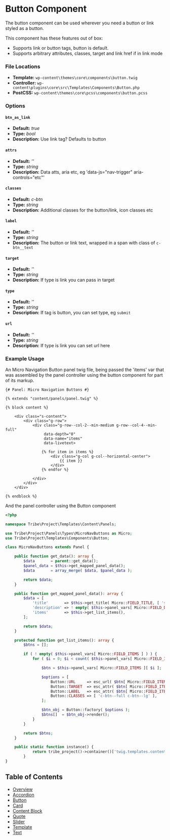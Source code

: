 #  Button Component

The button component can be used wherever you need a button or link styled as a button.

This component has these features out of box:  

* Supports link or button tags, button is default. 
* Supports arbitrary attributes, classes, target and link href if in link mode 

### File Locations

* **Template:** `wp-content\themes\core\components\button.twig`
* **Controller:** `wp-content\plugins\core\src\Templates\Components\Button.php`
* **PostCSS:** `wp-content\themes\core\pcss\components\button.pcss`

### Options

#### `btn_as_link` 
* **Default:** _true_ 
* **Type:** _bool_ 
* **Description:** Use link tag? Defaults to button

#### `attrs` 
* **Default:** _''_ 
* **Type:** _string_ 
* **Description:** Data atts, aria etc, eg 'data-js="nav-trigger" aria-controls="etc"'

#### `classes` 
* **Default:** _c-btn_ 
* **Type:** _string_ 
* **Description:** Additional classes for the button/link, icon classes etc

#### `label` 
* **Default:** _''_ 
* **Type:** _string_ 
* **Description:** The button or link text, wrapped in a span with class of `c-btn__text`

#### `target` 
* **Default:** _''_ 
* **Type:** _string_ 
* **Description:** If type is link you can pass in target

#### `type` 
* **Default:** _''_ 
* **Type:** _string_ 
* **Description:** If tag is button, you can set type, eg `submit`

#### `url` 
* **Default:** _''_ 
* **Type:** _string_ 
* **Description:** If type is link you can set url here

### Example Usage

An Micro Navigation Button panel twig file, being passed the 'items' var that was assembled by the panel controller using the  button component for part of its markup.

```twig
{# Panel: Micro Navigation Buttons #}

{% extends "content/panels/panel.twig" %}

{% block content %}

	<div class="s-content">
		<div class="g-row">
			<div class="g-row--col-2--min-medium g-row--col-4--min-full"
			     data-depth="0"
			     data-name="items"
			     data-livetext>

				{% for item in items %}
					<div class="g-col g-col--horizontal-center">
						{{ item }}
					</div>
				{% endfor %}

			</div>
		</div>
	</div>

{% endblock %}

```

And the panel controller using the Button component

```php
<?php

namespace Tribe\Project\Templates\Content\Panels;

use Tribe\Project\Panels\Types\MicroNavButtons as Micro;
use Tribe\Project\Templates\Components\Button;

class MicroNavButtons extends Panel {

	public function get_data(): array {
		$data       = parent::get_data();
		$panel_data = $this->get_mapped_panel_data();
		$data       = array_merge( $data, $panel_data );

		return $data;
	}

	public function get_mapped_panel_data(): array {
		$data = [
			'title'       => $this->get_title( Micro::FIELD_TITLE, [ 'site-section__title', 'h2' ] ),
			'description' => ! empty( $this->panel_vars[ Micro::FIELD_DESCRIPTION ] ) ? $this->panel_vars[ Micro::FIELD_DESCRIPTION ] : false,
			'items'       => $this->get_list_items(),
		];

		return $data;
	}

	protected function get_list_items(): array {
		$btns = [];

		if ( ! empty( $this->panel_vars[ Micro::FIELD_ITEMS ] ) ) {
			for ( $i = 0; $i < count( $this->panel_vars[ Micro::FIELD_ITEMS ] ); $i ++ ) {

				$btn = $this->panel_vars[ Micro::FIELD_ITEMS ][ $i ];

				$options = [
					Button::URL     => esc_url( $btn[ Micro::FIELD_ITEM_CTA ]['url'] ),
					Button::TARGET  => esc_attr( $btn[ Micro::FIELD_ITEM_CTA ]['target'] ),
					Button::LABEL   => esc_attr( $btn[ Micro::FIELD_ITEM_CTA ]['label'] ),
					Button::CLASSES => [ 'c-btn--full c-btn--lg' ],
				];

				$btn_obj = Button::factory( $options );
				$btns[]  = $btn_obj->render();
			}
		}

		return $btns;
	}

	public static function instance() {
			return tribe_project()->container()['twig.templates.content/panels/micronavbuttons'];
		}
}

```

## Table of Contents

* [Overview](/docs/theme/components/README.md)
* [Accordion](/docs/theme/components/accordion.md)
* [Button](/docs/theme/components/button.md)
* [Card](/docs/theme/components/card.md)
* [Content Block](/docs/theme/components/content_block.md)
* [Quote](/docs/theme/components/quote.md)
* [Slider](/docs/theme/components/slider.md)
* [Template](/docs/theme/components/template.md)
* [Text](/docs/theme/components/text.md)
